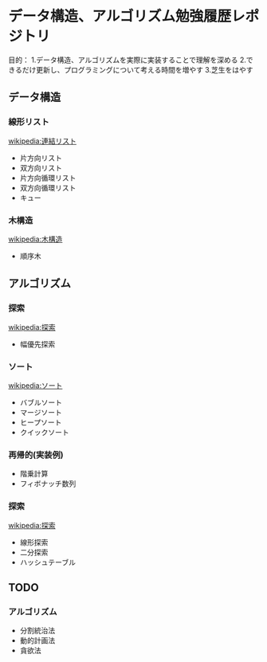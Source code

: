 # データ構造、アルゴリズム勉強履歴レポジトリ
目的：
1.データ構造、アルゴリズムを実際に実装することで理解を深める
2.できるだけ更新し、プログラミングについて考える時間を増やす
3.芝生をはやす

## データ構造
### 線形リスト
[wikipedia:連結リスト](https://ja.wikipedia.org/wiki/%E9%80%A3%E7%B5%90%E3%83%AA%E3%82%B9%E3%83%88)
+ 片方向リスト
+ 双方向リスト
+ 片方向循環リスト
+ 双方向循環リスト
+ キュー

### 木構造
[wikipedia:木構造](https://ja.wikipedia.org/wiki/%E6%9C%A8%E6%A7%8B%E9%80%A0_(%E3%83%87%E3%83%BC%E3%82%BF%E6%A7%8B%E9%80%A0))
+ 順序木

## アルゴリズム
### 探索
[wikipedia:探索](https://ja.wikipedia.org/wiki/%E6%8E%A2%E7%B4%A2)
+ 幅優先探索

### ソート
[wikipedia:ソート](https://ja.wikipedia.org/wiki/%E3%82%BD%E3%83%BC%E3%83%88)
+ バブルソート
+ マージソート
+ ヒープソート
+ クイックソート

### 再帰的(実装例)
+ 階乗計算
+ フィボナッチ数列

### 探索
[wikipedia:探索](https://ja.wikipedia.org/wiki/%E6%8E%A2%E7%B4%A2)
+ 線形探索
+ 二分探索
+ ハッシュテーブル

## TODO
### アルゴリズム
+ 分割統治法
+ 動的計画法
+ 貪欲法   
